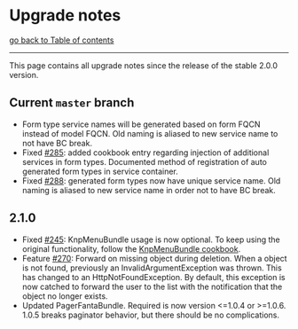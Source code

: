 # Upgrade notes

[go back to Table of contents][back-to-index]

-----

This page contains all upgrade notes since the release of the stable 2.0.0 version.

## Current `master` branch

- Form type service names will be generated based on form FQCN instead of model FQCN. Old naming is aliased to new service name to not have BC break.
- Fixed [#285](https://github.com/symfony2admingenerator/GeneratorBundle/issues/285): added cookbook entry regarding injection
  of additional services in form types. Documented method of registration of auto generated form types in service container.
- Fixed [#288](https://github.com/symfony2admingenerator/GeneratorBundle/issues/288): generated form types now have unique 
  service name. Old naming is aliased to new service name in order not to have BC break.

## 2.1.0

- Fixed [#245](https://github.com/symfony2admingenerator/GeneratorBundle/issues/245): KnpMenuBundle usage is now optional. 
  To keep using the original functionality, follow the [KnpMenuBundle cookbook](Resources/doc/cookbook/knp-menu.md).
- Feature [#270](https://github.com/symfony2admingenerator/GeneratorBundle/pull/270): Forward on missing object during deletion. 
  When a object is not found, previously an InvalidArgumentException
  was thrown. This has changed to an HttpNotFoundException. By default, this exception is now catched to forward the 
  user to the list with the notification that the object no longer exists.
- Updated PagerFantaBundle. Required is now version <=1.0.4 or >=1.0.6. 
  1.0.5 breaks paginator behavior, but there should be no complications.

[back-to-index]: README.md